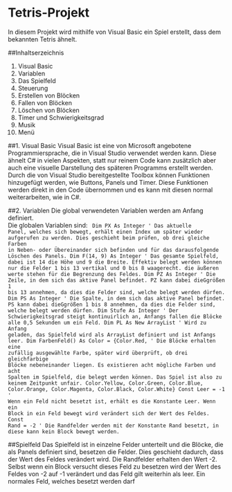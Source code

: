 # Tetris-Projekt

In diesem Projekt wird mithilfe von Visual Basic ein Spiel erstellt, dass dem bekannten Tetris ähnelt.  
  
##Inhaltserzeichnis
1. Visual Basic
2. Variablen
3. Das Spielfeld
4. Steuerung
5. Erstellen von Blöcken
6. Fallen von Blöcken
7. Löschen von Blöcken
8. Timer und Schwierigkeitsgrad
9. Musik
10. Menü
  
  
##1. Visual Basic
Visual Basic ist eine von Microsoft angebotene Programmiersprache, die in Visual Studio verwendet werden kann. Diese ähnelt C# in vielen Aspekten, statt nur reinem Code kann zusätzlich aber auch eine visuelle Darstellung des späteren Programms erstellt werden. Durch die von Visual Studio bereitgestellte Toolbox können Funktionen hinzugefügt werden, wie Buttons, Panels und Timer. Diese Funktionen werden direkt in den Code übernommen und es kann mit diesen normal weiterarbeiten, wie in C#.  
  
##2. Variablen
Die global verwendeten Variablen werden am Anfang definiert.  
Die globalen Variablen sind:
<code>
    Dim PX As Integer ' Das aktuelle Panel, welches sich bewegt, erhält einen Index um später wieder aufgerufen zu werden. Dies geschieht beim prüfen, ob drei gleiche Farben in Neben- oder Übereinander sich befinden und für das darausfolgende Löschen des Panels.
    Dim F(14, 9) As Integer ' Das gesamte Spielfeld, dabei ist 14 die Höhe und 9 die Breite. Effektiv belegt werden können nur die Felder 1 bis 13 vertikal und 0 bis 8 waagerecht. die äußeren werte stehen für die Begrenzung des Feldes.
    Dim PZ As Integer ' Die Zeile, in dem sich das aktive Panel befindet. PZ kann dabei dieGgrößen 1 bis 13 annehmen, da dies die Felder sind, welche belegt werden dürfen.
    Dim PS As Integer ' Die Spalte, in dem sich das aktive Panel befindet. PS kann dabei dieGgrößen 1 bis 8 annehmen, da dies die Felder sind, welche belegt werden dürfen.
    Dim Stufe As Integer ' Der Schwierigkeitsgrad steigt kontinuirlich an, Anfangs fallen die Blöcke alle 0,5 Sekunden um ein Feld.
    Dim PL As New ArrayList ' Wird zu Anfang geladen, das Spielfeld wird als ArrayList definiert und ist Anfangs leer.
    Dim FarbenFeld() As Color = {Color.Red, ' Die Blöcke erhalten eine zufällig ausgewählte Farbe, später wird überprüft, ob drei gleichfarbige Blöcke nebeneinander liegen. Es existieren acht mögliche Farben und acht Spalten im Spielfeld, die belegt werden können. Das Spiel ist also zu keinem Zeitpunkt unfair.
        Color.Yellow,
        Color.Green,
        Color.Blue,
        Color.Orange,
        Color.Magenta,
        Color.Black,
        Color.White}
    Const Leer = -1 ' Wenn ein Feld nicht besetzt ist, erhält es die Konstante Leer. Wenn ein Block in ein Feld bewegt wird verändert sich der Wert des Feldes.
    Const Rand = -2 ' Die Randfelder werden mit der Konstante Rand besetzt, in diese kann kein Block bewegt werden.
    </code>
  
##Spielfeld
Das Spielfeld ist in einzelne Felder unterteilt und die Blöcke, die als Panels definiert sind, besetzen die Felder. Dies geschieht dadurch, dass der Wert des Feldes verändert wird. Die Randfelder erhalten den Wert -2. Selbst wenn ein Block versucht dieses Feld zu besetzen wird der Wert des Feldes von -2 auf -1 verändert und das Feld gilt weiterhin als leer. Ein normales Feld, welches besetzt werden darf
